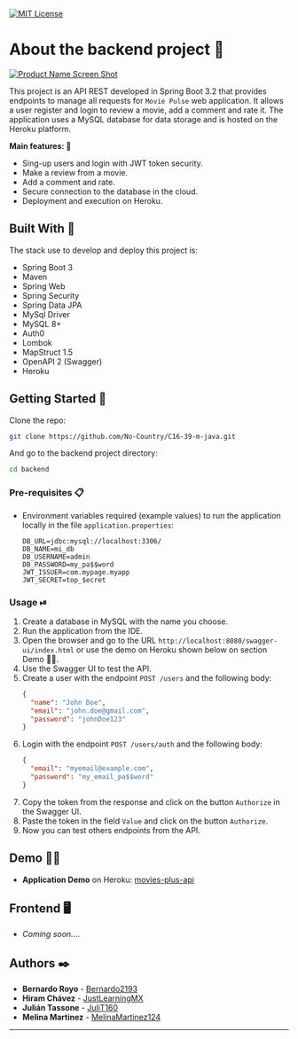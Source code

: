 [![MIT License][license-shield]][license-url]

# About the backend project 📝

[![Product Name Screen Shot][product-screenshot]](https://movies-apirest-c77e9f5e2ba2.herokuapp.com/swagger-ui/index.html)

This project is an API REST developed in Spring Boot 3.2 that provides endpoints to manage all requests
for `Movie Pulse` web application. It allows a user register and login to review a movie, add a comment
and rate it. The application uses a MySQL database for data storage and is hosted on the Heroku platform.

<b>Main features: </b>📌

<ul>
    <li>Sing-up users and login with JWT token security.</li>
    <li>Make a review from a movie.</li>
    <li>Add a comment and rate.</li>
    <li>Secure connection to the database in the cloud.</li>
    <li>Deployment and execution on Heroku.</li>
</ul>

## Built With 🔐

The stack use to develop and deploy this project is:

* Spring Boot 3
* Maven
* Spring Web
* Spring Security
* Spring Data JPA
* MySql Driver
* MySQL 8+
* Auth0
* Lombok
* MapStruct 1.5
* OpenAPI 2 (Swagger)
* Heroku

## Getting Started 🚀

Clone the repo:
```bash
git clone https://github.com/No-Country/C16-39-m-java.git
```
And go to the backend project directory:
```bash
cd backend
```

### Pre-requisites 📋
* Environment variables required (example values) to run the application locally in the file `application.properties`:
  ```properties
  DB_URL=jdbc:mysql://localhost:3306/
  DB_NAME=mi_db
  DB_USERNAME=admin
  DB_PASSWORD=my_pa$$word
  JWT_ISSUER=com.mypage.myapp
  JWT_SECRET=top_$ecret
  ```

### Usage ⏯
1. Create a database in MySQL with the name you choose.
2. Run the application from the IDE.
3. Open the browser and go to the URL `http://localhost:8080/swagger-ui/index.html` or use the demo on Heroku shown below on section Demo 👨‍💻.
4. Use the Swagger UI to test the API.
5. Create a user with the endpoint `POST /users` and the following body:
    ```json
    {
      "name": "John Doe",
      "email": "john.doe@gmail.com",
      "password": "johnDoe123"
    }
    ```
6. Login with the endpoint `POST /users/auth` and the following body:
    ```json
    {
      "email": "myemail@example.com",
      "password": "my_email_pa$$word"
    }
    ```
7. Copy the token from the response and click on the button `Authorize` in the Swagger UI.
8. Paste the token in the field `Value` and click on the button `Authorize`.
9. Now you can test others endpoints from the API.

## Demo 👨‍💻

- **Application Demo** on Heroku: [movies-plus-api](https://movies-apirest-c77e9f5e2ba2.herokuapp.com/swagger-ui/index.html)

## Frontend 🖥️

- _Coming soon..._.

## Authors ✒️

* **Bernardo Royo** - [Bernardo2193](https://github.com/Bernardo2193)
* **Hiram Chávez** - [JustLearningMX](https://github.com/JustLearningMX)
* **Julián Tassone** - [JuliT160](https://github.com/JuliT160)
* **Melina Martinez** - [MelinaMartinez124](https://github.com/MelinaMartinez124)

---

<!-- MARKDOWN LINKS & IMAGES -->
<!-- https://www.markdownguide.org/basic-syntax/#reference-style-links -->
[license-shield]: https://img.shields.io/github/license/othneildrew/Best-README-Template.svg?style=for-the-badge
[license-url]: https://choosealicense.com/licenses/mit/
[product-screenshot]: /src/main/resources/static/img/caratula-movies-back.png
